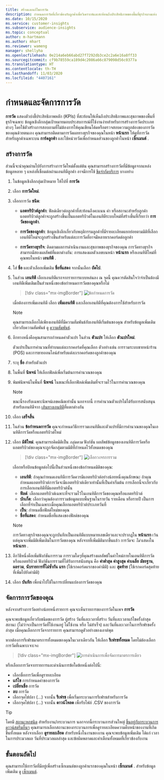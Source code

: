 ```yaml
---
title: สร้างและแก้ไขการวัด
description: กำหนดการวัดที่เกี่ยวข้องกับลูกค้าเพื่อวิเคราะห์และสะท้อนถึงประสิทธิภาพของพื้นที่ธุรกิจบางแห่ง
ms.date: 10/15/2020
ms.service: customer-insights
ms.subservice: audience-insights
ms.topic: conceptual
author: m-hartmann
ms.author: mhart
ms.reviewer: wameng
manager: shellyha
ms.openlocfilehash: 0e214a6eb66abd27f7292db3ce2c2a6e16a8ff33
ms.sourcegitcommit: cf9b78559ca189d4c2086a66c879098d56c0377a
ms.translationtype: HT
ms.contentlocale: th-TH
ms.lasthandoff: 11/03/2020
ms.locfileid: "4407161"
---
```

# <a name="define-and-manage-measures"></a>กำหนดและจัดการการวัด

**การวัด** แสดงตัวบ่งชี้ประสิทธิภาพหลัก (KPIs) ที่สะท้อนให้เห็นถึงประสิทธิภาพและสุขภาพของพื้นที่ธุรกิจเฉพาะ ข้อมูลเชิงลึกกลุ่มเป้าหมายมอบประสบการณ์ที่ใช้งานง่ายสำหรับการสร้างการวัดประเภทต่างๆ โดยใช้ตัวสร้างการสอบถามที่ไม่ต้องการให้คุณเขียนโค้ดหรือตรวจสอบความถูกต้องของการวัดของคุณด้วยตนเอง คุณสามารถติดตามการวัดผลทางธุรกิจของคุณในหน้า **หน้าแรก** ให้ดูที่การวัดสำหรับลูกค้าเฉพาะบน **การ์ดลูกค้า** และใช้หน่วยวัดเพื่อกำหนดส่วนของลูกค้าในหน้า **เซ็กเมนต์** .

## <a name="create-a-measure"></a>สร้างการวัด

ส่วนนี้จะนำคุณผ่านไปยังการสร้างการวัดใหม่ตั้งแต่ต้น คุณสามารถสร้างการวัดที่มีข้อมูลจากแหล่งข้อมูลหลาย ๆ แหล่งที่เชื่อมต่อผ่านเอนทิตีลูกค้า อาจมีการใช้ [ขีดจำกัดบริการ](service-limits.md) บางอย่าง

1. ในข้อมูลเชิงลึกกลุ่มเป้าหมาย ให้ไปที่ **การวัด**

2. เลือก **การวัดใหม่**.

3. เลือกการวัด **ชนิด**:

   - **แอตทริบิวต์ลูกค้า**: ฟิลด์เดียวต่อลูกค้าที่สะท้อนถึงคะแนน ค่า หรือสถานะสำหรับลูกค้า แอตทริบิวต์ลูกค้าจะถูกสร้างขึ้นเป็นแอตทริบิวต์ในเอนทิตีระบบใหม่ที่สร้างขึ้นที่เรียกว่า **การวัดของลูกค้า**. 

   - **การวัดของลูกค้า**: ข้อมูลเชิงลึกเกี่ยวกับพฤติกรรมลูกค้าที่มีรายละเอียดแยกย่อยตามมิติที่เลือก เอนทิตีใหม่จะถูกสร้างขึ้นสำหรับแต่ละการวัดที่อาจมีหลายเรกคอร์ดต่อลูกค้า

   - **การวัดทางธุรกิจ**: ติดตามผลการดำเนินงานและสุขภาพของธุรกิจของคุณ การวัดทางธุรกิจสามารถมีสองผลลัพธ์ที่แตกต่างกัน: การแสดงผลตัวเลขบนหน้า **หน้าแรก** หรือเอนทิตีใหม่ที่คุณพบในหน้า **เอนทิตี** .

4. ใส่ **ชื่อ** และตัวเลือกเพิ่มเติม **ชื่อที่แสดง** จากนั้นเลือก **ถัดไป**.

5. ในส่วน **เอนทิตี** เลือกเอนทิตีแรกจากรายการแบบหล่นลง ณ จุดนี้ คุณควรตัดสินใจว่าจำเป็นต้องมีเอนทิตีเพิ่มเติมเป็นส่วนหนึ่งของข้อกำหนดการวัดของคุณหรือไม่

   > [!div class="mx-imgBorder"]
   > ![ข้อกำหนดการวัด](media/measure-definition.png "ข้อกำหนดการวัด")

   เมื่อต้องการเพิ่มเอนทิตี เลือก **เพิ่มเอนทิตี** และเลือกเอนทิตีที่คุณต้องการใช้สำหรับการวัด

   > [!NOTE]
   > คุณสามารถเลือกได้เพียงเอนทิตีที่มีความสัมพันธ์กับเอนทิตีเริ่มต้นของคุณ สำหรับข้อมูลเพิ่มเติมเกี่ยวกับความสัมพันธ์ ดู [ความสัมพันธ์](relationships.md).

6. อีกทางหนึ่งคือคุณสามารถกำหนดค่าตัวแปร ในส่วน **ตัวแปร** ให้เลือก **ตัวแปรใหม่**.

   ตัวแปรเป็นการคำนวณที่ทำบนแต่ละเรกคอร์ดที่คุณเลือก ตัวอย่างเช่น การรวมระบบขายหน้าร้าน (POS) และการขายออนไลน์สำหรับแต่ละเรกคอร์ดของลูกค้าของคุณ

7. ระบุ **ชื่อ** สำหรับตัวแปร

8. ในพื้นที่ **นิพจน์** ให้เลือกฟิลด์เพื่อเริ่มต้นการคำนวณของคุณ

9. พิมพ์นิพจน์ในพื้นที่ **นิพจน์** ในขณะที่เลือกฟิลด์เพิ่มเติมที่จะรวมไว้ในการคำนวณของคุณ

   > [!NOTE]
   > ขณะนี้รองรับเฉพาะนิพจน์เลขคณิตเท่านั้น นอกจากนี้ การคำนวณตัวแปรไม่ได้รับการสนับสนุนสำหรับเอนทิตีจาก [เส้นทางเอนทิตี](relationships.md)ที่แตกต่างกัน

10. เลือก **เสร็จสิ้น**

11. ในส่วน **ข้อกำหนดการวัด** คุณจะกำหนดวิธีการรวมเอนทิตีและตัวแปรที่มีการคำนวณของคุณในเอนทิตีการวัดหรือแอตทริบิวต์ใหม่

12. เลือก **มิติใหม่**. คุณสามารถคิดมิติเป็น *กลุ่มตาม* ฟังก์ชัน ผลลัพธ์ข้อมูลของเอนทิตีการวัดหรือแอตทริบิวต์ของคุณจะถูกจัดกลุ่มตามมิติที่กำหนดไว้ทั้งหมดของคุณ

    > [!div class="mx-imgBorder"]
    > ![เลือกวงจรการรวม](media/measures-businessreport-measure-definition2.png "เลือกวงจรการรวม")

    เลือกหรือป้อนข้อมูลต่อไปนี้เป็นส่วนหนึ่งของข้อกำหนดมิติของคุณ:

    - **เอนทิตี**: ถ้าคุณกำหนดเอนทิตีการวัดควรมีแอตทริบิวต์อย่างน้อยหนึ่งคุณลักษณะ ถ้าคุณกำหนดแอตทริบิวต์การวัดจะมีแอตทริบิวต์เดียวเท่านั้นที่เป็นค่าเริ่มต้น การเลือกนี้จะเกี่ยวกับการเลือกเอนทิตีที่มีแอตทริบิวต์นั้น
    - **ฟิลด์**: เลือกแอตทริบิวต์เฉพาะที่จะรวมไว้ในเอนทิตีการวัดของคุณหรือแอตทริบิวต์
    - **บักเก็ต**: เลือกว่าคุณต้องการรวมข้อมูลแบบพื้นฐานในรายวัน รายเดือน หรือรายปี เป็นการเลือกที่จำเป็นเฉพาะเมื่อคุณเลือกแอตทริบิวต์ประเภทวันที่
    - **เป็น**: กำหนดชื่อฟิลด์ใหม่ของคุณ
    - **ชื่อที่แสดง**: กำหนดชื่อที่แสดงของฟิลด์ของคุณ

    > [!NOTE]
    > การวัดทางธุรกิจของคุณจะถูกบันทึกเป็นเอนทิตีแบบหมายเลขเดียวและจะปรากฏใน **หน้าแรก** เว้นแต่คุณจะเพิ่มมิติเพิ่มเติมในการวัดของคุณ หลังจากที่เพิ่มมิติมากขึ้นแล้ว การวัดจะ *ไม่* แสดงใน **หน้าแรก** .

13. อีกวิธีหนึ่งคือเพิ่มฟังก์ชันการรวม การรวมใดๆที่คุณสร้างผลลัพธ์ในค่าใหม่ภายในเอนทิตีการวัดหรือแอตทริบิวต์ ฟังก์ชันการรวมที่ได้รับการสนับสนุน คือ **ค่าต่ำสุด** **ค่าสูงสุด** **ค่าเฉลี่ย** **มัธยฐาน**, **ผลรวม**, **นับรายการที่ไม่ซ้ำกัน** **แรก**  (ใช้เรกคอร์ดแรกของค่ามิติ) และ **สุดท้าย** (ใช้เรกคอร์ดสุดท้ายที่เพิ่มไปยังค่ามิติ)

14. เลือก **บันทึก** เพื่อนําไปใช้ในการเปลี่ยนแปลงการวัดของคุณ

## <a name="manage-your-measures"></a>จัดการการวัดของคุณ

หลังจากสร้างการวัดอย่างน้อยหนึ่งรายการ คุณจะเห็นรายการของการวัดในเพจ **การวัด**

คุณจะพบข้อมูลเกี่ยวกับชนิดของการวัด ผู้สร้าง วันที่และเวลาที่สร้าง วันที่และเวลาแก้ไขครั้งล่าสุด สถานะ (ไม่ว่าจะเป็นการวัดที่ใช้งานอยู่ ไม่ใช้งาน หรือ ไม่สำเร็จ) และวันที่และเวลาในการรีเฟรชครั้งล่าสุด เมื่อคุณเลือกการวัดจากรายการ คุณสามารถดูตัวอย่างของเอาต์พุต

หากต้องการรีเฟรชมาตรการทั้งหมดของคุณในเวลาเดียวกัน ให้เลือก **รีเฟรชทั้งหมด** โดยไม่ต้องเลือกการวัดที่เฉพาะเจาะจง

> [!div class="mx-imgBorder"]
> ![การดำเนินการเพื่อจัดการมาตรการเดียว](media/measure-actions.png "การดำเนินการเพื่อจัดการมาตรการเดียว")

หรือเลือกการวัดจากรายการและดำเนินการข้อใดข้อหนึ่งต่อไปนี้:

- เลือกชื่อการวัดเพื่อดูรายละเอียด
- **แก้ไข** การกำหนดค่าของการวัด
- **เปลี่ยนชื่อ** การวัด
- **ลบ** การวัด
- เลือกจุดไข่ปลา (...) จากนั้น **รีเฟรช** เพื่อเริ่มกระบวนการรีเฟรชสำหรับการวัด
- เลือกจุดไข่ปลา (...) จากนั้น **ดาวน์โหลด** เพื่อรับไฟล์ .CSV ของการวัด

> [!TIP]
> โดยมี [สถานะหกชนิด](system.md#status-types) สำหรับงาน/กระบวนการ นอกจากนี้กระบวนการส่วนใหญ่ [ขึ้นอยู่กับกระบวนการดาวน์สตรีมอื่นๆ](system.md#refresh-policies) คุณสามารถเลือกสถานะของกระบวนการเพื่อดูรายละเอียดความคืบหน้าของงานที่เกิดขึ้นทั้งหมด หลังจากเลือก **ดูรายละเอียด** สำหรับหนึ่งในงานของงาน คุณจะพบข้อมูลเพิ่มเติม ได้แก่ เวลาในการประมวลผล วันที่ประมวลผลล่าสุด และข้อผิดพลาดและคำเตือนทั้งหมดที่เกี่ยวข้องกับงาน

## <a name="next-step"></a>ขั้นตอนถัดไป

คุณสามารถใช้การวัดที่มีอยู่เพื่อสร้างเซ็กเมนต์ของลูกค้าแรกของคุณในหน้า **เซ็กเมนต์** . สำหรับข้อมูลเพิ่มเติม ดู [เซ็กเมนต์](segments.md).
